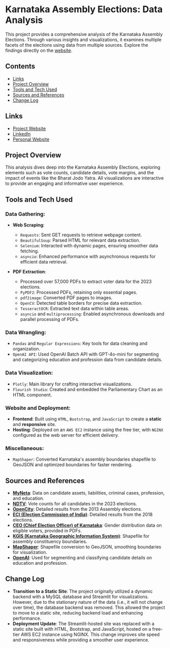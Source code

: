 # Karnataka Assembly Elections: Data Analysis

This project provides a comprehensive analysis of the Karnataka Assembly Elections. Through various insights and visualizations, it examines multiple facets of the elections using data from multiple sources. Explore the findings directly on the [website](https://kea.adityajoshi.in).

## Contents
- [Links](#links)
- [Project Overview](#project-overview)
- [Tools and Tech Used](#tools-and-tech-used)
- [Sources and References](#sources-and-references)
- [Change Log](#change-log)

## Links

- [Project Website](https://kea.adityajoshi.in)
- [LinkedIn](https://www.linkedin.com/in/joshiaditya0511)
- [Personal Website](https://adityajoshi.in)

## Project Overview

This analysis dives deep into the Karnataka Assembly Elections, exploring elements such as vote counts, candidate details, vote margins, and the impact of events like the Bharat Jodo Yatra. All visualizations are interactive to provide an engaging and informative user experience.

## Tools and Tech Used

### Data Gathering:

- **Web Scraping**:
  - `Requests`: Sent GET requests to retrieve webpage content.
  - `BeautifulSoup`: Parsed HTML for relevant data extraction.
  - `Selenium`: Interacted with dynamic pages, ensuring smoother data fetching.
  - `asyncio`: Enhanced performance with asynchronous requests for efficient data retrieval.

- **PDF Extraction**:
  - Processed over 57,000 PDFs to extract voter data for the 2023 elections.
  - `PyPDF2`: Processed PDFs, retaining only essential pages.
  - `pdf2image`: Converted PDF pages to images.
  - `OpenCV`: Detected table borders for precise data extraction.
  - `TesseractOCR`: Extracted text data within table areas.
  - `asyncio` and `multiprocessing`: Enabled asynchronous downloads and parallel processing of PDFs.

### Data Wrangling:

- `Pandas` and `Regular Expressions`: Key tools for data cleaning and organization.
- `OpenAI API`: Used OpenAI Batch API with GPT-4o-mini for segmenting and categorizing education and profession data from candidate details.

### Data Visualization:

- `Plotly`: Main library for crafting interactive visualizations.
- `Flourish Studio`: Created and embedded the Parliamentary Chart as an HTML component.

### Website and Deployment:

- **Frontend**: Built using `HTML`, `Bootstrap`, and `JavaScript` to create a **static** and **responsive** site.
- **Hosting**: Deployed on an `AWS EC2` instance using the free tier, with `NGINX` configured as the web server for efficient delivery.

### Miscellaneous:

- `MapShaper`: Converted Karnataka's assembly boundaries shapefile to GeoJSON and optimized boundaries for faster rendering.

## Sources and References

- **[MyNeta](https://www.myneta.info/)**: Data on candidate assets, liabilities, criminal cases, profession, and education.
- **[NDTV](https://www.ndtv.com/)**: Vote counts for all candidates in the 2023 elections.
- **[OpenCity](https://opencity.in/)**: Detailed results from the 2013 Assembly elections.
- **[ECI (Election Commission of India)](https://eci.gov.in/)**: Detailed results from the 2018 elections.
- **[CEO (Chief Election Officer) of Karnataka](https://ceo.karnataka.gov.in/en)**: Gender distribution data on eligible voters, provided in PDFs.
- **[KGIS (Karnataka Geographic Information System)](https://kgis.ksrsac.in/kgis/)**: Shapefile for assembly constituency boundaries.
- **[MapShaper](https://mapshaper.org/)**: Shapefile conversion to GeoJSON, smoothing boundaries for visualization.
- **[OpenAI](https://openai.com/)**: Used for segmenting and classifying candidate details on education and profession.

## Change Log

- **Transition to a Static Site**: The project originally utilized a dynamic backend with a MySQL database and Streamlit for visualizations. However, due to the stationary nature of the data (i.e., it will not change over time), the database backend was removed. This allowed the project to move to a static site, reducing backend load and enhancing performance.
- **Deployment Update**: The Streamlit-hosted site was replaced with a static site built with HTML, Bootstrap, and JavaScript, hosted on a free-tier AWS EC2 instance using NGINX. This change improves site speed and responsiveness while providing a smoother user experience.
